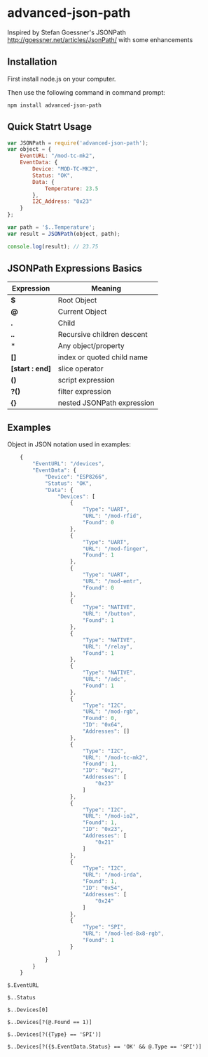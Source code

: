 # advanced-json-path
Inspired by Stefan Goessner's JSONPath http://goessner.net/articles/JsonPath/ with some enhancements

## Installation

First install node.js on your computer.

Then use the following command in command prompt:
	
	npm install advanced-json-path

## Quick Statrt Usage

```javascript
var JSONPath = require('advanced-json-path');
var object = {
    EventURL: "/mod-tc-mk2",
    EventData: {
        Device: "MOD-TC-MK2",
        Status: "OK",
        Data: {
            Temperature: 23.5
        },
        I2C_Address: "0x23"
    }
};

var path = '$..Temperature';
var result = JSONPath(object, path);

console.log(result); // 23.75
```

## JSONPath Expressions Basics

Expression | Meaning
-----------|--------
**$** | Root Object
**@** | Current Object
**.** | Child
**..** | Recursive children descent
* | Any object/property
**[]** | index or quoted child name
**[start : end]** | slice operator
**()** | script expression
**?()** | filter expression
**{}** | nested JSONPath expression


## Examples
Object in JSON notation used in examples:
```javascript
	{
		"EventURL": "/devices",
		"EventData": {
			"Device": "ESP8266",
			"Status": "OK",
			"Data": {
				"Devices": [
					{
						"Type": "UART",
						"URL": "/mod-rfid",
						"Found": 0
					},
					{
						"Type": "UART",
						"URL": "/mod-finger",
						"Found": 1
					},
					{
						"Type": "UART",
						"URL": "/mod-emtr",
						"Found": 0
					},
					{
						"Type": "NATIVE",
						"URL": "/button",
						"Found": 1
					},
					{
						"Type": "NATIVE",
						"URL": "/relay",
						"Found": 1
					},
					{
						"Type": "NATIVE",
						"URL": "/adc",
						"Found": 1
					},
					{
						"Type": "I2C",
						"URL": "/mod-rgb",
						"Found": 0,
						"ID": "0x64",
						"Addresses": []
					},
					{
						"Type": "I2C",
						"URL": "/mod-tc-mk2",
						"Found": 1,
						"ID": "0x27",
						"Addresses": [
							"0x23"
						]
					},
					{
						"Type": "I2C",
						"URL": "/mod-io2",
						"Found": 1,
						"ID": "0x23",
						"Addresses": [
							"0x21"
						]
					},
					{
						"Type": "I2C",
						"URL": "/mod-irda",
						"Found": 1,
						"ID": "0x54",
						"Addresses": [
							"0x24"
						]
					},
					{
						"Type": "SPI",
						"URL": "/mod-led-8x8-rgb",
						"Found": 1
					}
				]
			}
		}
	}
```

	$.EventURL

	$..Status

	$..Devices[0]

	$..Devices[?(@.Found == 1)]

	$..Devices[?({Type} == 'SPI')]

	$..Devices[?({$.EventData.Status} == 'OK' && @.Type == 'SPI')]

